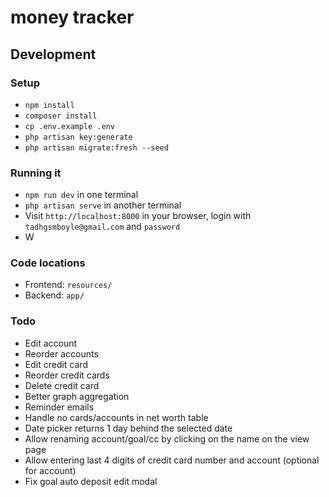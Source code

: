# money tracker

## Development

### Setup
- `npm install`
- `composer install`
- `cp .env.example .env`
- `php artisan key:generate`
- `php artisan migrate:fresh --seed`

### Running it
- `npm run dev` in one terminal
- `php artisan serve` in another terminal
- Visit `http://localhost:8000` in your browser, login with `tadhgsmboyle@gmail.com` and `password`
- W

### Code locations
- Frontend: `resources/`
- Backend: `app/`

### Todo
- Edit account
- Reorder accounts
- Edit credit card
- Reorder credit cards
- Delete credit card
- Better graph aggregation
- Reminder emails
- Handle no cards/accounts in net worth table
- Date picker returns 1 day behind the selected date
- Allow renaming account/goal/cc by clicking on the name on the view page
- Allow entering last 4 digits of credit card number and account (optional for account)
- Fix goal auto deposit edit modal
